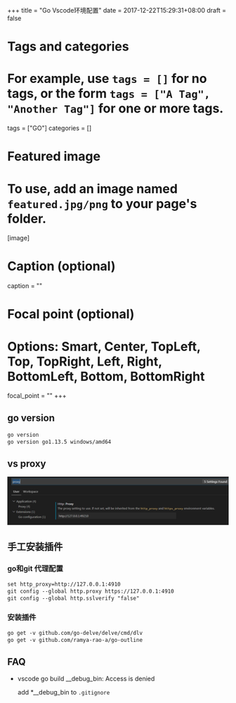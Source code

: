 +++
title = "Go Vscode环境配置"
date = 2017-12-22T15:29:31+08:00
draft = false

# Tags and categories
# For example, use `tags = []` for no tags, or the form `tags = ["A Tag", "Another Tag"]` for one or more tags.
tags = ["GO"]
categories = []

# Featured image
# To use, add an image named `featured.jpg/png` to your page's folder. 
[image]
  # Caption (optional)
  caption = ""

  # Focal point (optional)
  # Options: Smart, Center, TopLeft, Top, TopRight, Left, Right, BottomLeft, Bottom, BottomRight
  focal_point = ""
+++


## go version


```
go version
go version go1.13.5 windows/amd64
```

## vs proxy

![](/img/post/vscode-proxy.png)



## 手工安装插件


### go和git 代理配置

```
set http_proxy=http://127.0.0.1:4910
git config --global http.proxy https://127.0.0.1:4910
git config --global http.sslverify "false"

```

### 安装插件

```
go get -v github.com/go-delve/delve/cmd/dlv
go get -v github.com/ramya-rao-a/go-outline

```


## FAQ


- vscode go build __debug_bin: Access is denied

    add *__debug_bin to `.gitignore`
    
     